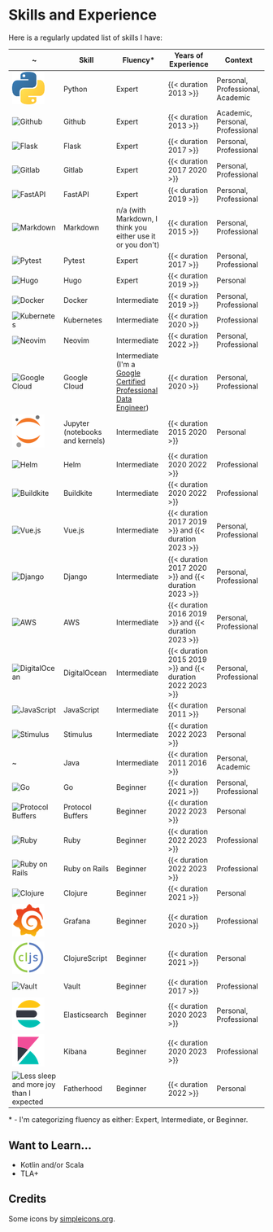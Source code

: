 # Skills and Experience

Here is a regularly updated list of skills I have:

~ | Skill | Fluency\* | Years of Experience | Context
--- | --- | --- | --- | ---
![Python](/img/skills/python.png "Python") | Python | Expert | {{< duration 2013 >}} | Personal, Professional, Academic
![Github](https://cdn.jsdelivr.net/npm/simple-icons@v7/icons/github.svg "Github") | Github | Expert | {{< duration 2013 >}} | Academic, Personal, Professional
![Flask](https://cdn.jsdelivr.net/npm/simple-icons@v7/icons/flask.svg "Flask") | Flask | Expert | {{< duration 2017 >}} | Personal, Professional
![Gitlab](https://cdn.jsdelivr.net/npm/simple-icons@v7/icons/gitlab.svg "Gitlab") | Gitlab | Expert | {{< duration 2017 2020 >}} | Personal, Professional
![FastAPI](https://cdn.jsdelivr.net/npm/simple-icons@v7/icons/fastapi.svg "FastAPI") | FastAPI | Expert | {{< duration 2019 >}} | Personal, Professional
![Markdown](https://cdn.jsdelivr.net/npm/simple-icons@v7/icons/markdown.svg "Markdown") | Markdown | n/a (with Markdown, I think you either use it or you don't) | {{< duration 2015 >}} | Personal, Professional
![Pytest](https://cdn.jsdelivr.net/npm/simple-icons@v7/icons/pytest.svg "Pytest")| Pytest | Expert | {{< duration 2017 >}} | Personal, Professional
![Hugo](https://cdn.jsdelivr.net/npm/simple-icons@v7/icons/hugo.svg "Hugo") | Hugo | Expert | {{< duration 2019 >}} | Personal
![Docker](https://cdn.jsdelivr.net/npm/simple-icons@v7/icons/docker.svg "Docker") | Docker | Intermediate | {{< duration 2019 >}} | Personal, Professional
![Kubernetes](https://cdn.jsdelivr.net/npm/simple-icons@v7/icons/kubernetes.svg "Kubernetes") | Kubernetes | Intermediate | {{< duration 2020 >}} | Professional
![Neovim](https://cdn.jsdelivr.net/npm/simple-icons@v7/icons/neovim.svg "Neovim") | Neovim | Intermediate | {{< duration 2022 >}} | Personal, Professional
![Google Cloud](https://cdn.jsdelivr.net/npm/simple-icons@v7/icons/googlecloud.svg "Google Cloud") | Google Cloud | Intermediate (I'm a [Google Certified Professional Data Engineer](https://cloud.google.com/certification/data-engineer)) | {{< duration 2020 >}} | Personal, Professional
![Jupyter (notebooks and kernels)](/img/skills/jupyter.png "Jupyter (notebooks and kernals)") | Jupyter (notebooks and kernels) | Intermediate | {{< duration 2015 2020 >}} | Personal
![Helm](https://cdn.jsdelivr.net/npm/simple-icons@v7/icons/helm.svg "Helm") | Helm | Intermediate | {{< duration 2020 2022 >}} | Professional
![Buildkite](https://cdn.jsdelivr.net/npm/simple-icons@v7/icons/buildkite.svg "Buildkite") | Buildkite | Intermediate | {{< duration 2020 2022 >}} | Professional
![Vue.js](https://cdn.jsdelivr.net/npm/simple-icons@v7/icons/vuedotjs.svg "Vue.js") | Vue.js | Intermediate | {{< duration 2017 2019 >}} and {{< duration 2023 >}} | Personal, Professional
![Django](https://cdn.jsdelivr.net/npm/simple-icons@v7/icons/django.svg "Django") | Django | Intermediate | {{< duration 2017 2020 >}} and {{< duration 2023 >}} | Personal, Professional
![AWS](https://cdn.jsdelivr.net/npm/simple-icons@v7/icons/amazonaws.svg "AWS") | AWS | Intermediate | {{< duration 2016 2019 >}} and {{< duration 2023 >}}| Personal, Professional
![DigitalOcean](https://cdn.jsdelivr.net/npm/simple-icons@v7/icons/digitalocean.svg "DigitalOcean") | DigitalOcean | Intermediate | {{< duration 2015 2019 >}} and {{< duration 2022 2023 >}}| Personal, Professional
![JavaScript](https://cdn.jsdelivr.net/npm/simple-icons@v7/icons/javascript.svg "JavaScript") | JavaScript | Intermediate | {{< duration 2011 >}} | Personal
![Stimulus](https://cdn.jsdelivr.net/npm/simple-icons@v7/icons/stimulus.svg "Stimulus") | Stimulus | Intermediate | {{< duration 2022 2023 >}} | Personal
~ | Java | Intermediate | {{< duration 2011 2016 >}} | Personal, Academic
![Go](https://cdn.jsdelivr.net/npm/simple-icons@v7/icons/go.svg "Go") | Go | Beginner | {{< duration 2021 >}} | Personal, Professional
![Protocol Buffers](https://cdn.jsdelivr.net/npm/simple-icons@v7/icons/buffer.svg "Protocol Buffers") | Protocol Buffers | Beginner | {{< duration 2022 2023 >}} | Personal
![Ruby](https://cdn.jsdelivr.net/npm/simple-icons@v7/icons/ruby.svg "Ruby") | Ruby | Beginner | {{< duration 2022 2023 >}} | Professional
![Ruby on Rails](https://cdn.jsdelivr.net/npm/simple-icons@v7/icons/rubyonrails.svg "Ruby on Rails") | Ruby on Rails | Beginner | {{< duration 2022 2023 >}} | Professional
![Clojure](https://cdn.jsdelivr.net/npm/simple-icons@v7/icons/clojure.svg "Clojure") | Clojure | Beginner | {{< duration 2021 >}} | Personal
![Grafana](/img/skills/grafana.png "Grafana") | Grafana | Beginner | {{< duration 2020 >}} | Professional
![ClojureScript](/img/skills/clojurescript.png "ClojureScript") | ClojureScript | Beginner | {{< duration 2021 >}} | Personal
![Vault](https://cdn.jsdelivr.net/npm/simple-icons@v7/icons/vault.svg "Vault") | Vault | Beginner | {{< duration 2017 >}} | Professional
![Elasticsearch](/img/skills/elastic-elasticsearch.png "Elasticsearch") | Elasticsearch | Beginner | {{< duration 2020 2023 >}} | Personal, Professional
![Kibana](/img/skills/elastic-kibana.png "Kibana") | Kibana | Beginner | {{< duration 2020 2023 >}} | Professional
![Less sleep and more joy than I expected](https://cdn.jsdelivr.net/npm/simple-icons@v7/icons/buymeacoffee.svg "Less sleep and more joy than I expected") | Fatherhood | Beginner | {{< duration 2022 >}} | Personal

\* - I'm categorizing fluency as either: Expert, Intermediate, or Beginner.

## Want to Learn...

- Kotlin and/or Scala
- TLA+

## Credits

Some icons by [simpleicons.org](https://simpleicons.org/).

